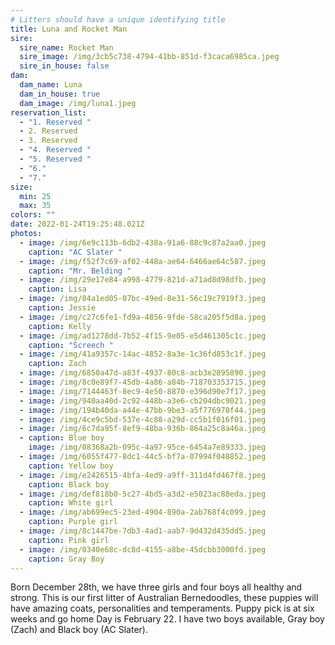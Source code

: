 ```yaml
---
# Litters should have a unique identifying title
title: Luna and Rocket Man
sire:
  sire_name: Rocket Man
  sire_image: /img/3cb5c738-4794-41bb-851d-f3caca6985ca.jpeg
  sire_in_house: false
dam:
  dam_name: Luna
  dam_in_house: true
  dam_image: /img/luna1.jpeg
reservation_list:
  - "1. Reserved "
  - 2. Reserved
  - 3. Reserved
  - "4. Reserved "
  - "5. Reserved "
  - "6."
  - "7."
size:
  min: 25
  max: 35
colors: ""
date: 2022-01-24T19:25:48.021Z
photos:
  - image: /img/6e9c113b-6db2-438a-91a6-88c9c87a2aa0.jpeg
    caption: "AC Slater "
  - image: /img/f52f7c69-af02-448a-ae64-6466ae64c587.jpeg
    caption: "Mr. Belding "
  - image: /img/29e17e84-a998-4779-821d-a71ad8d98dfb.jpeg
    caption: Lisa
  - image: /img/84a1ed05-07bc-49ed-8e31-56c19c7919f3.jpeg
    caption: Jessie
  - image: /img/c27c6fe1-fd9a-4856-9fde-58ca205f5d8a.jpeg
    caption: Kelly
  - image: /img/ad1278dd-7b52-4f15-9e05-e5d461305c1c.jpeg
    caption: "Screech "
  - image: /img/41a9357c-14ac-4852-8a3e-1c36fd853c1f.jpeg
    caption: Zach
  - image: /img/6850a47d-a83f-4937-80c8-acb3e2895890.jpeg
  - image: /img/8c0e89f7-45db-4a86-a84b-718703353715.jpeg
  - image: /img/7144463f-8ec9-4e50-8870-e396d90e7f17.jpeg
  - image: /img/940aa40d-2c92-448b-a3e6-cb204dbc9021.jpeg
  - image: /img/194b40da-a44e-47bb-9be3-a5f776970f44.jpeg
  - image: /img/4ce9c5bd-537e-4c88-a29d-cc5b1f016f01.jpeg
  - image: /img/6c7da95f-8ef9-48ba-936b-864a25c8a46a.jpeg
  - caption: Blue boy
    image: /img/08368a2b-095c-4a97-95ce-6454a7e89333.jpeg
  - image: /img/6055f477-8dc1-44c5-bf7a-07994f048852.jpeg
    caption: Yellow boy
  - image: /img/e2426515-4bfa-4ed9-a9ff-311d4fd467f8.jpeg
    caption: Black boy
  - image: /img/def818b0-5c27-4bd5-a3d2-e5023ac88eda.jpeg
    caption: White girl
  - image: /img/ab699ec5-23ed-4904-890a-2ab768f4c099.jpeg
    caption: Purple girl
  - image: /img/8c1447be-7db3-4ad1-aab7-9d432d435dd5.jpeg
    caption: Pink girl
  - image: /img/0340e68c-dc8d-4155-a8be-45dcbb3000fd.jpeg
    caption: Gray Boy
---
```

Born December 28th, we have three girls and four boys all healthy and strong. This is our first litter of Australian Bernedoodles, these puppies will have amazing coats, personalities and temperaments. Puppy pick is at six weeks and go home Day is February 22. I have two boys available, Gray boy (Zach) and Black boy (AC Slater).